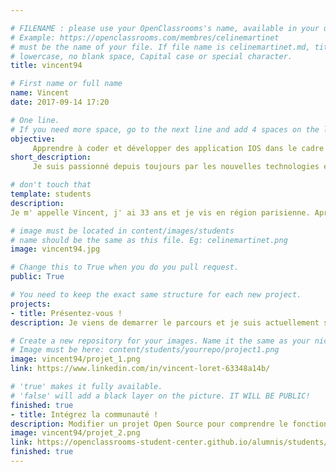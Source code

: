 ```yaml
---

# FILENAME : please use your OpenClassrooms's name, available in your url.
# Example: https://openclassrooms.com/membres/celinemartinet
# must be the name of your file. If file name is celinemartinet.md, title is celinemartinet.
# lowercase, no blank space, Capital case or special character.
title: vincent94

# First name or full name
name: Vincent
date: 2017-09-14 17:20

# One line.
# If you need more space, go to the next line and add 4 spaces on the left, as in 'description'.
objective: 
     Apprendre à coder et développer des application IOS dans le cadre d' une reconversion professionnelle.
short_description:
     Je suis passionné depuis toujours par les nouvelles technologies et j' aime être informé des dernières nouveautés!

# don't touch that
template: students
description:
Je m' appelle Vincent, j' ai 33 ans et je vis en région parisienne. Après près de 15 années en tant qu‘ électricien j' ai décidé de me lancer dans une reconversion professionnelle. Je débute le parcours de développeur d' application IOS et souhaite en faire mon métier. Heureux de vous rejoinde et de faire parti de la communauté OpenclassRooms.

# image must be located in content/images/students
# name should be the same as this file. Eg: celinemartinet.png
image: vincent94.jpg

# Change this to True when you do you pull request.
public: True

# You need to keep the exact same structure for each new project.
projects:
- title: Présentez-vous !
description: Je viens de demarrer le parcours et je suis actuellement sur le projet 2. Voici un lien vers mon LinkedIn.

# Create a new repository for your images. Name it the same as your nickname and profile picture.
# Image must be here: content/students/yourrepo/project1.png
image: vincent94/projet_1.png
link: https://www.linkedin.com/in/vincent-loret-63348a14b/

# 'true' makes it fully available.
# 'false' will add a black layer on the picture. IT WILL BE PUBLIC!
finished: true
- title: Intégrez la communauté !
description: Modifier un projet Open Source pour comprendre le fonctionnement de Git, de Github et des pull requests. 
image: vincent94/projet_2.png
link: https://openclassrooms-student-center.github.io/alumnis/students/vincent94.html
finished: true
---
```

